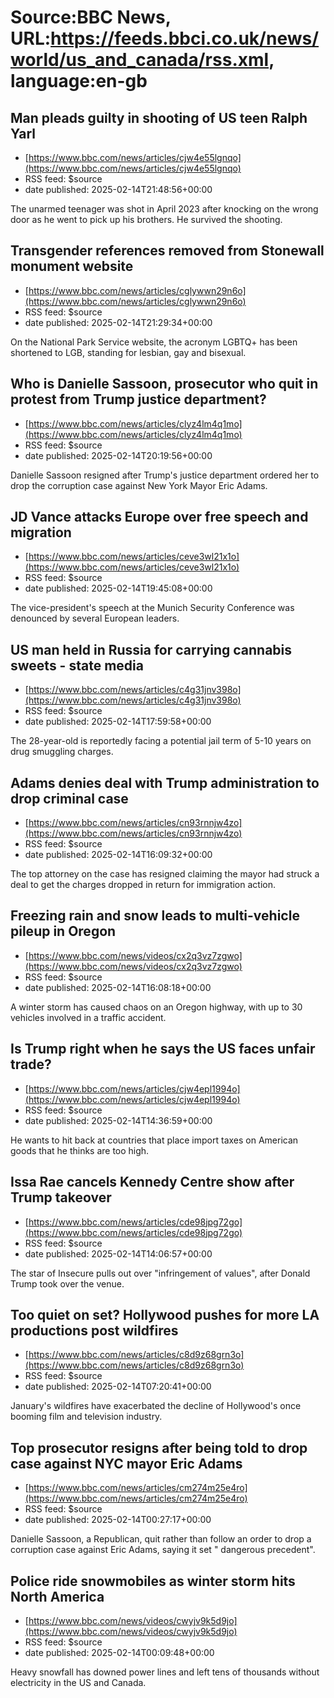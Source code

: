 # Source:BBC News, URL:https://feeds.bbci.co.uk/news/world/us_and_canada/rss.xml, language:en-gb

## Man pleads guilty in shooting of US teen Ralph Yarl
 - [https://www.bbc.com/news/articles/cjw4e55lgnqo](https://www.bbc.com/news/articles/cjw4e55lgnqo)
 - RSS feed: $source
 - date published: 2025-02-14T21:48:56+00:00

The unarmed teenager was shot in April 2023 after knocking on the wrong door as he went to pick up his brothers. He survived the shooting.

## Transgender references removed from Stonewall monument website
 - [https://www.bbc.com/news/articles/cglywwn29n6o](https://www.bbc.com/news/articles/cglywwn29n6o)
 - RSS feed: $source
 - date published: 2025-02-14T21:29:34+00:00

On the National Park Service website, the acronym LGBTQ+ has been shortened to LGB, standing for lesbian, gay and bisexual.

## Who is Danielle Sassoon, prosecutor who quit in protest from Trump justice department?
 - [https://www.bbc.com/news/articles/clyz4lm4q1mo](https://www.bbc.com/news/articles/clyz4lm4q1mo)
 - RSS feed: $source
 - date published: 2025-02-14T20:19:56+00:00

Danielle Sassoon resigned after Trump's justice department ordered her to drop the corruption case against New York Mayor Eric Adams.

## JD Vance attacks Europe over free speech and migration
 - [https://www.bbc.com/news/articles/ceve3wl21x1o](https://www.bbc.com/news/articles/ceve3wl21x1o)
 - RSS feed: $source
 - date published: 2025-02-14T19:45:08+00:00

The vice-president's speech at the Munich Security Conference was denounced by several European leaders.

## US man held in Russia for carrying cannabis sweets - state media
 - [https://www.bbc.com/news/articles/c4g31jnv398o](https://www.bbc.com/news/articles/c4g31jnv398o)
 - RSS feed: $source
 - date published: 2025-02-14T17:59:58+00:00

The 28-year-old is reportedly facing a potential jail term of 5-10 years on drug smuggling charges.

## Adams denies deal with Trump administration to drop criminal case
 - [https://www.bbc.com/news/articles/cn93rnnjw4zo](https://www.bbc.com/news/articles/cn93rnnjw4zo)
 - RSS feed: $source
 - date published: 2025-02-14T16:09:32+00:00

The top attorney on the case has resigned claiming the mayor had struck a deal to get the charges dropped in return for  immigration action.

## Freezing rain and snow leads to multi-vehicle pileup in Oregon
 - [https://www.bbc.com/news/videos/cx2q3vz7zgwo](https://www.bbc.com/news/videos/cx2q3vz7zgwo)
 - RSS feed: $source
 - date published: 2025-02-14T16:08:18+00:00

A winter storm has caused chaos on an Oregon highway, with up to 30 vehicles involved in a traffic accident.

## Is Trump right when he says the US faces unfair trade?
 - [https://www.bbc.com/news/articles/cjw4epl1994o](https://www.bbc.com/news/articles/cjw4epl1994o)
 - RSS feed: $source
 - date published: 2025-02-14T14:36:59+00:00

He wants to hit back at countries that place import taxes on American goods that he thinks are too high.

## Issa Rae cancels Kennedy Centre show after Trump takeover
 - [https://www.bbc.com/news/articles/cde98jpg72go](https://www.bbc.com/news/articles/cde98jpg72go)
 - RSS feed: $source
 - date published: 2025-02-14T14:06:57+00:00

The star of Insecure pulls out over "infringement of values", after Donald Trump took over the venue.

## Too quiet on set? Hollywood pushes for more LA productions post wildfires
 - [https://www.bbc.com/news/articles/c8d9z68grn3o](https://www.bbc.com/news/articles/c8d9z68grn3o)
 - RSS feed: $source
 - date published: 2025-02-14T07:20:41+00:00

January's wildfires have exacerbated the decline of Hollywood's once booming film and television industry.

## Top prosecutor resigns after being told to drop case against NYC mayor Eric Adams
 - [https://www.bbc.com/news/articles/cm274m25e4ro](https://www.bbc.com/news/articles/cm274m25e4ro)
 - RSS feed: $source
 - date published: 2025-02-14T00:27:17+00:00

Danielle Sassoon, a Republican, quit rather than follow an order to drop a corruption case against Eric Adams, saying it set " dangerous precedent".

## Police ride snowmobiles as winter storm hits North America
 - [https://www.bbc.com/news/videos/cwyjv9k5d9jo](https://www.bbc.com/news/videos/cwyjv9k5d9jo)
 - RSS feed: $source
 - date published: 2025-02-14T00:09:48+00:00

Heavy snowfall has downed power lines and left tens of thousands without electricity in the US and Canada.


